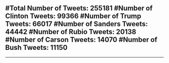 #Total Number of Tweets: 255181 
#Number of Clinton Tweets: 99366
#Number of Trump Tweets: 66017
#Number of Sanders Tweets: 44442
#Number of Rubio Tweets: 20138
#Number of Carson Tweets: 14070
#Number of Bush Tweets: 11150
---
---
